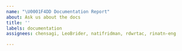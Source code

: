 ```yaml
---
name: "\U0001F4DD Documentation Report"
about: Ask us about the docs
title: ''
labels: documentation
assignees: chensagi, LeoBrider, natifridman, rdwrtac, rinatn-eng

---
```




